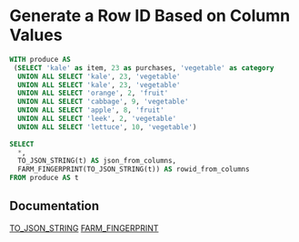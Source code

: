 # Generate a Row ID Based on Column Values 

```sql
WITH produce AS
 (SELECT 'kale' as item, 23 as purchases, 'vegetable' as category
  UNION ALL SELECT 'kale', 23, 'vegetable' 
  UNION ALL SELECT 'kale', 23, 'vegetable' 
  UNION ALL SELECT 'orange', 2, 'fruit'
  UNION ALL SELECT 'cabbage', 9, 'vegetable'
  UNION ALL SELECT 'apple', 8, 'fruit'
  UNION ALL SELECT 'leek', 2, 'vegetable'
  UNION ALL SELECT 'lettuce', 10, 'vegetable')
 
SELECT 
  *,
  TO_JSON_STRING(t) AS json_from_columns,
  FARM_FINGERPRINT(TO_JSON_STRING(t)) AS rowid_from_columns
FROM produce AS t
```

## Documentation

[TO_JSON_STRING](https://cloud.google.com/bigquery/docs/reference/standard-sql/functions-and-operators#to_json_string)
[FARM_FINGERPRINT](https://cloud.google.com/bigquery/docs/reference/standard-sql/functions-and-operators#farm_fingerprint)